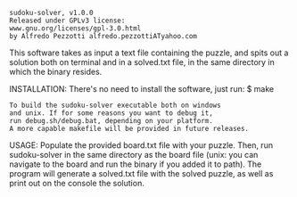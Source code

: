     sudoku-solver, v1.0.0
    Released under GPLv3 license:
    www.gnu.org/licenses/gpl-3.0.html
    by Alfredo Pezzotti alfredo.pezzottiATyahoo.com


This software takes as input a text file containing
the puzzle, and spits out a solution both on terminal
and in a solved.txt file, in the same directory in
which the binary resides.

INSTALLATION:
    There's no need to install the software, just run:
        $ make

    To build the sudoku-solver executable both on windows
    and unix. If for some reasons you want to debug it,
    run debug.sh/debug.bat, depending on your platform.
    A more capable makefile will be provided in future releases.

USAGE:
    Populate the provided board.txt file with your puzzle.
    Then, run sudoku-solver in the same directory as the board
    file (unix: you can navigate to the board and run the
    binary if you added it to path).
    The program will generate a solved.txt file with the solved
    puzzle, as well as print out on the console the solution.
